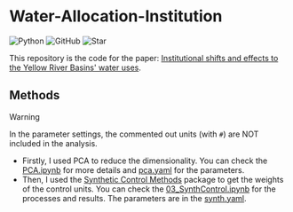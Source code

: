 # Water-Allocation-Institution

![Python](https://badgen.net/badge/Python/<3.8/green)
![GitHub](https://badgen.net/badge/GitHub/SongshGeo/:color?icon=github)
![Star](https://badgen.net/github/stars/SongshGeo/Water-Allocation-Institution)

This repository is the code for the paper: [Institutional shifts and effects to the Yellow River Basins' water uses](https://doi.org/10.1016/j.jhydrol.2024.130638).

## Methods

>[!Warning]
> In the parameter settings, the commented out units (with `#`) are NOT included in the analysis.

- Firstly, I used PCA to reduce the dimensionality. You can check the [PCA.ipynb](notebooks/02_PCA.ipynb) for more details and [pca.yaml](config/vars/pca.yaml) for the parameters.
- Then, I used the [Synthetic Control Methods](https://github.com/SongshGeo/SyntheticControlMethods) package to get the weights of the control units. You can check the [03_SynthControl.ipynb](notebooks/03_SynthControl.ipynb) for the processes and results. The parameters are in the [synth.yaml](config/synth.yaml).

